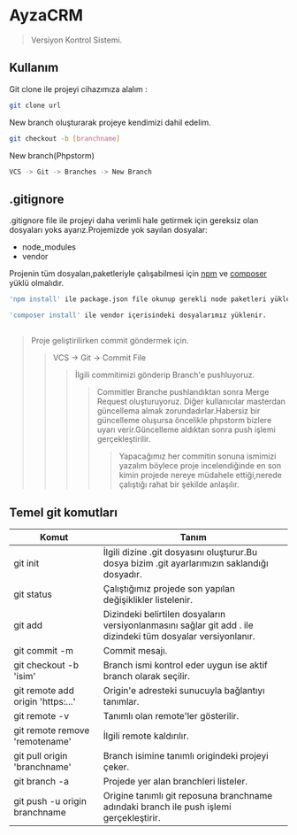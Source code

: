 # AyzaCRM
> Versiyon Kontrol Sistemi.







## Kullanım

Git clone ile projeyi cihazımıza alalım :

```sh
git clone url
```
New branch oluşturarak projeye kendimizi dahil edelim.
```sh
git checkout -b [branchname] 
```
New branch(Phpstorm)
```sh
VCS -> Git -> Branches -> New Branch 
```
## 

## .gitignore

.gitignore file ile projeyi daha verimli hale getirmek için gereksiz olan dosyaları yoks ayarız.Projemizde yok sayılan dosyalar:

+ node_modules
+ vendor

Projenin tüm dosyaları,paketleriyle çalışabilmesi için [npm](https://nodejs.org/en/download/) ve [composer](https://getcomposer.org/download/) yüklü olmalıdır.
```sh
'npm install' ile package.json file okunup gerekli node paketleri yüklenir.
```
```sh
'composer install' ile vendor içerisindeki dosyalarımız yüklenir.
```
##

> Proje geliştirilirken commit göndermek için.
>>  VCS -> Git -> Commit File
> > > İlgili commitimizi gönderip Branch'e pushluyoruz.
> > > > Commitler Branche  pushlandıktan sonra Merge Request oluşturuyoruz.
> > > > Diğer kullanıcılar masterdan güncellema almak zorundadırlar.Habersiz bir güncelleme oluşursa öncelikle phpstorm bizlere uyarı verir.Güncelleme aldıktan sonra push işlemi gerçekleştirilir.
> > > > > Yapacağımız her commitin sonuna ismimizi yazalım böylece proje incelendiğinde en son kimin projede nereye müdahele ettiği,nerede çalıştığı rahat bir şekilde anlaşılır.

## Temel git komutları

| Komut | Tanım |
| ------ | ----------- |
| git init   | İlgili dizine .git dosyasını oluşturur.Bu dosya bizim .git ayarlarımızın saklandığı dosyadır. |
| git status | Çalıştığımız projede son yapılan değişiklikler listelenir.|
| git add | Dizindeki belirtilen dosyaların versiyonlanmasını sağlar git add . ile dizindeki tüm dosyalar versiyonlanır. |
| git commit -m     | Commit mesajı. |
| git checkout -b 'isim' | Branch ismi kontrol eder uygun ise aktif branch olarak seçilir.|
| git remote add origin 'https:...' | Origin'e adresteki sunucuyla bağlantıyı tanımlar. |
| git remote -v | Tanımlı olan remote'ler gösterilir.|
| git remote remove 'remotename' | İlgili remote kaldırılır. |
| git pull origin 'branchname' | Branch isimine tanımlı origindeki projeyi çeker. |
| git branch -a | Projede yer alan branchleri listeler.|
| git push -u origin branchname | Origine tanımlı git reposuna branchname adındaki branch ile push işlemi gerçekleştirir.|



 



